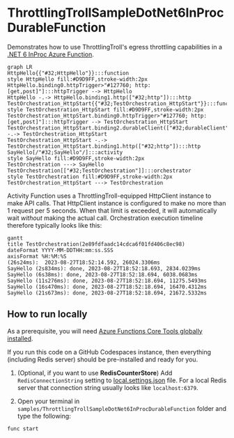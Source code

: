 # ThrottlingTrollSampleDotNet6InProcDurableFunction

Demonstrates how to use ThrottlingTroll's egress throttling capabilities in a [.NET 6 InProc Azure Function](https://learn.microsoft.com/en-us/azure/azure-functions/functions-dotnet-class-library).

```mermaid
graph LR
HttpHello{{"#32;HttpHello"}}:::function
style HttpHello fill:#D9D9FF,stroke-width:2px
HttpHello.binding0.httpTrigger>"#127760; http:[get,post]"]:::httpTrigger --> HttpHello
HttpHello -.-> HttpHello.binding1.http(["#32;http"]):::http
TestOrchestration_HttpStart{{"#32;TestOrchestration_HttpStart"}}:::function
style TestOrchestration_HttpStart fill:#D9D9FF,stroke-width:2px
TestOrchestration_HttpStart.binding0.httpTrigger>"#127760; http:[get,post]"]:::httpTrigger --> TestOrchestration_HttpStart
TestOrchestration_HttpStart.binding2.durableClient(["#32;durableClient"]):::durableClient -.-> TestOrchestration_HttpStart
TestOrchestration_HttpStart -.-> TestOrchestration_HttpStart.binding1.http(["#32;http"]):::http
SayHello[/"#32;SayHello"/]:::activity
style SayHello fill:#D9D9FF,stroke-width:2px
TestOrchestration ---> SayHello
TestOrchestration[["#32;TestOrchestration"]]:::orchestrator
style TestOrchestration fill:#D9D9FF,stroke-width:2px
TestOrchestration_HttpStart ---> TestOrchestration
```

Activity Function uses a ThrottlingTroll-equipped HttpClient instance to make API calls. That HttpClient instance is configured to make no more than 1 request per 5 seconds. When that limit is exceeded, it will automatically wait _without_ making the actual call. Orchestration execution timeline therefore typically looks like this:
```mermaid
gantt 
title TestOrchestration(2e89fdfaadc14cdca6f01fd406c8ec98) 
dateFormat YYYY-MM-DDTHH:mm:ss.SSS 
axisFormat %H:%M:%S 
(26s24ms):  2023-08-27T18:52:14.592, 26024.3306ms 
SayHello (2s834ms): done, 2023-08-27T18:52:18.693, 2834.0239ms 
SayHello (6s38ms): done, 2023-08-27T18:52:18.694, 6038.0683ms 
SayHello (11s276ms): done, 2023-08-27T18:52:18.694, 11275.5493ms 
SayHello (16s470ms): done, 2023-08-27T18:52:18.694, 16470.4312ms 
SayHello (21s673ms): done, 2023-08-27T18:52:18.694, 21672.5332ms 
```

## How to run locally

As a prerequisite, you will need [Azure Functions Core Tools globally installed](https://learn.microsoft.com/en-us/azure/azure-functions/functions-run-local#install-the-azure-functions-core-tools).

If you run this code on a GitHub Codespaces instance, then everything (including Redis server) should be pre-installed and ready for you.

1. (Optional, if you want to use **RedisCounterStore**) Add `RedisConnectionString` setting to [local.settings.json](https://github.com/ThrottlingTroll/ThrottlingTroll/blob/main/samples/ThrottlingTrollSampleDotNet6InProcDurableFunction/local.settings.json) file. For a local Redis server that connection string usually looks like `localhost:6379`. 

2. Open your terminal in `samples/ThrottlingTrollSampleDotNet6InProcDurableFunction` folder and type the following:
```
func start
```
